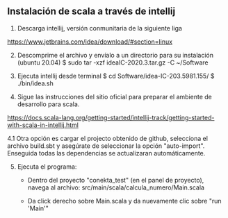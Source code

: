 ## Instalación de scala a través de intellij

1) Descarga intellij, versión conmunitaria de la siguiente liga

https://www.jetbrains.com/idea/download/#section=linux

2) Descomprime el archivo y envíalo a un directorio para su instalación (ubuntu 20.04)
$ sudo tar -xzf ideaIC-2020.3.tar.gz -C ~/Software

3) Ejecuta intellij desde terminal 
    $ cd Software/idea-IC-203.5981.155/ 
    $ ./bin/idea.sh
   
4) Sigue las instrucciones del sitio oficial para preparar el ambiente 
   de desarrollo para scala.

https://docs.scala-lang.org/getting-started/intellij-track/getting-started-with-scala-in-intellij.html

4.1 Otra opción es cargar el projecto obtenido de github, selecciona 
    el archivo build.sbt y asegúrate de seleccionar la opción "auto-import".
    Enseguida todas las dependencias se actualizaran automáticamente.
	
5) Ejecuta el programa:
    - Dentro del proyecto "conekta_test" (en el panel de proyecto), navega al archivo:
      src/main/scala/calcula_numero/Main.scala

    - Da click derecho sobre Main.scala y da nuevamente clic sobre "run 'Main'"